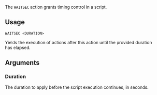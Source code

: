 The `WAITSEC` action grants timing control in a script.

## Usage
```
WAITSEC <DURATION>
```
Yields the execution of actions after this action until the provided duration has elapsed.

## Arguments
### Duration
The duration to apply before the script execution continues, in seconds.